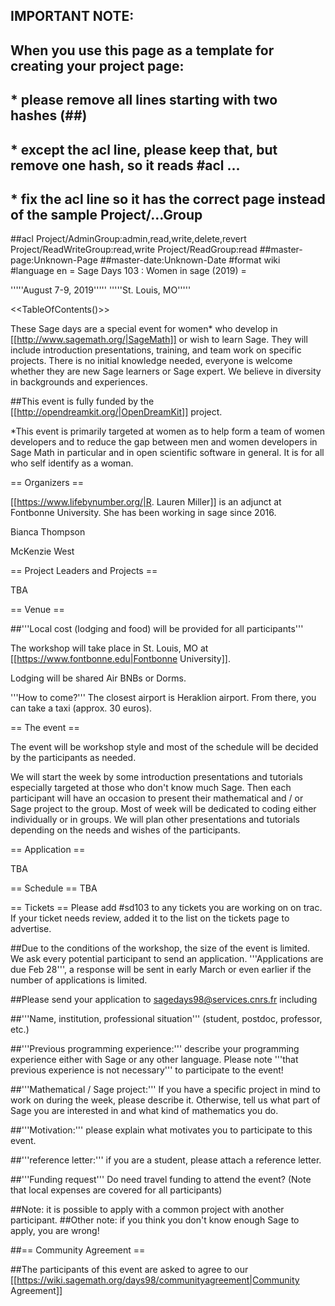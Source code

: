 ## IMPORTANT NOTE:
## When you use this page as a template for creating your project page:
##  * please remove all lines starting with two hashes (##)
##  * except the acl line, please keep that, but remove one hash, so it reads #acl ...
##  * fix the acl line so it has the correct page instead of the sample Project/...Group
##acl Project/AdminGroup:admin,read,write,delete,revert Project/ReadWriteGroup:read,write Project/ReadGroup:read
##master-page:Unknown-Page
##master-date:Unknown-Date
#format wiki
#language en
= Sage Days 103 : Women in sage (2019) =

'''''August 7-9, 2019'''''
'''''St. Louis, MO'''''

<<TableOfContents()>>

These Sage days are a special event for women* who develop in [[http://www.sagemath.org/|SageMath]] or wish to learn Sage. They will include introduction presentations, training,  and team work on
specific projects. There is no initial knowledge needed, everyone is welcome whether they are new Sage learners or Sage expert. We believe in diversity in backgrounds and experiences.

##This event is fully funded by the [[http://opendreamkit.org/|OpenDreamKit]] project.

*This event is primarily targeted at women as to help form a team of women developers and to reduce the gap between men and women developers in Sage Math in particular and in open scientific software in general. It is for all who self identify as a woman.

== Organizers ==

[[https://www.lifebynumber.org/|R. Lauren Miller]] is an adjunct at Fontbonne University. She has been working in sage since 2016.

Bianca Thompson

McKenzie West

== Project Leaders and Projects ==

TBA


== Venue ==

##'''Local cost (lodging and food) will be provided for all participants'''

The workshop will take place in St. Louis, MO at [[https://www.fontbonne.edu|Fontbonne University]]. 

Lodging will be shared Air BNBs or Dorms.

'''How to come?''' The closest airport is Heraklion airport. From there, you can take a taxi (approx. 30 euros).

== The event ==

The event will be workshop style and most of the schedule will be decided by the participants as needed.

We will start the week by some introduction presentations and tutorials especially targeted at those who don't know much Sage. Then each participant will have an occasion to present their mathematical and / or Sage project to the group. Most of week will be dedicated to coding either individually or in groups. We will plan other presentations and tutorials depending on the needs and wishes of the participants.

== Application ==

TBA

== Schedule ==
TBA

== Tickets ==
Please add #sd103 to any tickets you are working on on trac.  If your ticket needs review, added it to the list on the tickets page to advertise.


##Due to the conditions of the workshop, the size of the event is limited. We ask every potential participant to send an application. '''Applications are due Feb 28''', a response will be sent in early March or even earlier if the number of applications is limited.

##Please send your application to sagedays98@services.cnrs.fr including

##'''Name, institution, professional situation''' (student, postdoc, professor, etc.)

##'''Previous programming experience:''' describe your programming experience either with Sage or any other language. Please note '''that previous
experience is not necessary''' to participate to the event!

##'''Mathematical / Sage project:''' If you have a specific project in mind to work on during the week, please describe it. Otherwise, tell us what part
of Sage you are interested in and what kind of mathematics you do.

##'''Motivation:''' please explain what motivates you to participate to this event.

##'''reference letter:''' if you are a student, please attach a reference letter.

##'''Funding request''' Do need travel funding to attend the event? (Note that local expenses are covered for all participants)

##Note: it is possible to apply with a common project with another participant.
##Other note: if you think you don't know enough Sage to apply, you are wrong!

##== Community Agreement ==

##The participants of this event are asked to agree to our [[https://wiki.sagemath.org/days98/communityagreement|Community Agreement]]
